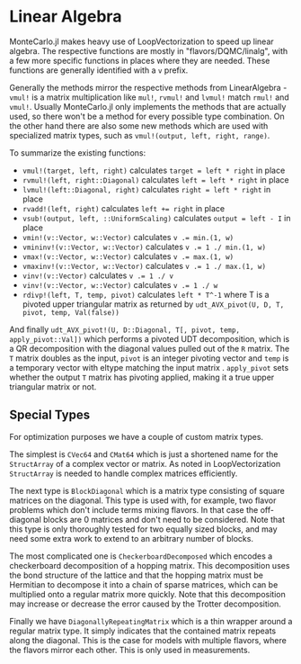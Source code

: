 # Linear Algebra

MonteCarlo.jl makes heavy use of LoopVectorization to speed up linear algebra. The respective functions are mostly in "flavors/DQMC/linalg", with a few more specific functions in places where they are needed. These functions are generally identified with a `v` prefix.

Generally the methods mirror the respective methods from LinearAlgebra - `vmul!` is a matrix multiplication like `mul!`, `rvmul!` and `lvmul!` match `rmul!` and `vmul!`. Usually MonteCarlo.jl only implements the methods that are actually used, so there won't be a method for every possible type combination. On the other hand there are also some new methods which are used with specialized matrix types, such as `vmul!(output, left, right, range)`.

To summarize the existing functions:

- `vmul!(target, left, right)` calculates `target = left * right` in place
- `rvmul!(left, right::Diagonal)` calculates `left = left * right` in place
- `lvmul!(left::Diagonal, right)` calculates `right = left * right` in place
- `rvadd!(left, right)` calculates `left += right` in place
- `vsub!(output, left, ::UniformScaling)` calculates `output = left - I` in place
- `vmin!(v::Vector, w::Vector)` calculates `v .= min.(1, w)`
- `vmininv!(v::Vector, w::Vector)` calculates `v .= 1 ./ min.(1, w)`
- `vmax!(v::Vector, w::Vector)` calculates `v .= max.(1, w)`
- `vmaxinv!(v::Vector, w::Vector)` calculates `v .= 1 ./ max.(1, w)`
- `vinv!(v::Vector)` calculates `v .= 1 ./ v`
- `vinv!(v::Vector, w::Vector)` calculates `v .= 1 ./ w`
- `rdivp!(left, T, temp, pivot)` calculates `left * T^-1` where T is a pivoted upper triangular matrix as returned by `udt_AVX_pivot(U, D, T, pivot, temp, Val(false))`

And finally `udt_AVX_pivot!(U, D::Diagonal, T[, pivot, temp, apply_pivot::Val])` which performs a pivoted UDT decomposition, which is a QR decomposition with the diagonal values pulled out of the `R` matrix. The `T` matrix doubles as the input, `pivot` is an integer pivoting vector and `temp` is a temporary vector with eltype matching the input matrix . `apply_pivot` sets whether the output `T` matrix has pivoting applied, making it a true upper triangular matrix or not.

## Special Types

For optimization purposes we have a couple of custom matrix types.

The simplest is `CVec64` and `CMat64` which is just a shortened name for the `StructArray` of a complex vector or matrix. As noted in LoopVectorization `StructArray` is needed to handle complex matrices efficiently.

The next type is `BlockDiagonal` which is a matrix type consisting of square matrices on the diagonal. This type is used with, for example, two flavor problems which don't include terms mixing flavors. In that case the off-diagonal blocks are 0 matrices and don't need to be considered. Note that this type is only thoroughly tested for two equally sized blocks, and may need some extra work to extend to an arbitrary number of blocks.

The most complicated one is `CheckerboardDecomposed` which encodes a checkerboard decomposition of a hopping matrix. This decomposition uses the bond structure of the lattice and that the hopping matrix must be Hermitian to decompose it into a chain of sparse matrices, which can be multiplied onto a regular matrix more quickly. Note that this decomposition may increase or decrease the error caused by the Trotter decomposition.

Finally we have `DiagonallyRepeatingMatrix` which is a thin wrapper around a regular matrix type. It simply indicates that the contained matrix repeats along the diagonal. This is the case for models with multiple flavors, where the flavors mirror each other. This is only used in measurements.